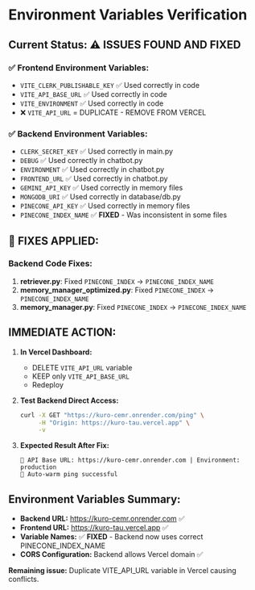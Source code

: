 # Environment Variables Verification

## Current Status: ⚠️ ISSUES FOUND AND FIXED

### ✅ Frontend Environment Variables:
- `VITE_CLERK_PUBLISHABLE_KEY` ✅ Used correctly in code
- `VITE_API_BASE_URL` ✅ Used correctly in code  
- `VITE_ENVIRONMENT` ✅ Used correctly in code
- ❌ `VITE_API_URL` = DUPLICATE - REMOVE FROM VERCEL

### ✅ Backend Environment Variables:
- `CLERK_SECRET_KEY` ✅ Used correctly in main.py
- `DEBUG` ✅ Used correctly in chatbot.py
- `ENVIRONMENT` ✅ Used correctly in chatbot.py
- `FRONTEND_URL` ✅ Used correctly in chatbot.py
- `GEMINI_API_KEY` ✅ Used correctly in memory files
- `MONGODB_URI` ✅ Used correctly in database/db.py
- `PINECONE_API_KEY` ✅ Used correctly in memory files
- `PINECONE_INDEX_NAME` ✅ **FIXED** - Was inconsistent in some files

## 🔧 FIXES APPLIED:

### Backend Code Fixes:
1. **retriever.py**: Fixed `PINECONE_INDEX` → `PINECONE_INDEX_NAME`
2. **memory_manager_optimized.py**: Fixed `PINECONE_INDEX` → `PINECONE_INDEX_NAME`
3. **memory_manager.py**: Fixed `PINECONE_INDEX` → `PINECONE_INDEX_NAME`

## IMMEDIATE ACTION:

1. **In Vercel Dashboard:**
   - DELETE `VITE_API_URL` variable
   - KEEP only `VITE_API_BASE_URL`
   - Redeploy

2. **Test Backend Direct Access:**
   ```bash
   curl -X GET "https://kuro-cemr.onrender.com/ping" \
        -H "Origin: https://kuro-tau.vercel.app" \
        -v
   ```

3. **Expected Result After Fix:**
   ```
   🔗 API Base URL: https://kuro-cemr.onrender.com | Environment: production
   🚀 Auto-warm ping successful
   ```

## Environment Variables Summary:
- **Backend URL:** https://kuro-cemr.onrender.com ✅
- **Frontend URL:** https://kuro-tau.vercel.app ✅
- **Variable Names:** ✅ **FIXED** - Backend now uses correct PINECONE_INDEX_NAME
- **CORS Configuration:** Backend allows Vercel domain ✅

**Remaining issue:** Duplicate VITE_API_URL variable in Vercel causing conflicts.

